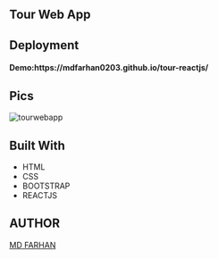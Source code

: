 <h2>Tour Web App</h2>


<h2>Deployment</h2>
<h4>Demo:https://mdfarhan0203.github.io/tour-reactjs/</h4>

<h2>Pics</h2>


![tourwebapp](https://github.com/mdfarhan0203/tour-reactjs/assets/50393822/3623816c-53f2-41a2-b011-de7e3c7edc79)


<h2>Built With</h2>
<ul>
  <li>HTML</li>
  <li>CSS</li>
  <li>BOOTSTRAP</li>
   <li>REACTJS</li>
</ul>

<h2>AUTHOR</h2>
<a href="https://github.com/mdfarhan0203">MD FARHAN </a>

